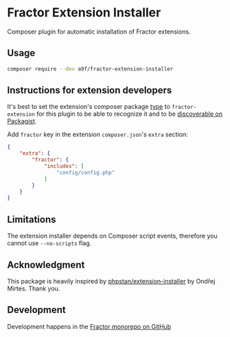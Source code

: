# Fractor Extension Installer

Composer plugin for automatic installation of Fractor extensions.

## Usage

```bash
composer require --dev a9f/fractor-extension-installer
```

## Instructions for extension developers

It's best to set the extension's composer package [type](https://getcomposer.org/doc/04-schema.md#type) to `fractor-extension` for this plugin to be able to recognize it and to be [discoverable on Packagist](https://packagist.org/explore/?type=fractor-extension).

Add `fractor` key in the extension `composer.json`'s `extra` section:

```json
{
    "extra": {
        "fractor": {
            "includes": [
                "config/config.php"
            ]
        }
    }
}
```

## Limitations

The extension installer depends on Composer script events, therefore you cannot use `--no-scripts` flag.

## Acknowledgment

This package is heavily inspired by [phpstan/extension-installer](https://github.com/phpstan/extension-installer) by Ondřej Mirtes. Thank you.

## Development

Development happens in the [Fractor monorepo on GitHub](https://github.com/andreaswolf/fractor/)

